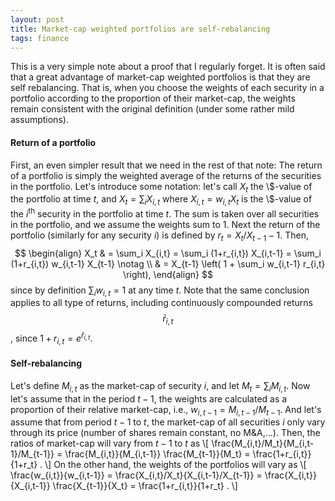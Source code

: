 ```yaml
---
layout: post
title: Market-cap weighted portfolios are self-rebalancing
tags: finance
---
```


This is a very simple note about a proof that I regularly forget. It is often
said that a great advantage of market-cap weighted portfolios is that they are
self rebalancing. That is, when you choose the weights of each security in a
portfolio according to the proportion of their market-cap, the weights remain
consistent with the original definition (under some rather mild assumptions).

#### Return of a portfolio
First, an even simpler result that we need in the rest of that note: The return
of a portfolio is simply the weighted average of the returns of the securities
in the portfolio. Let's introduce some notation: let's call $X_t$ the
\\$-value of
the portfolio at time $t$, and $X_t = \sum_i X_{i,t}$ where $X_{i,t} = w_{i,t}
X_t$ is the \\$-value of the $i^\text{th}$ security in the portfolio at time
$t$. 
The sum is taken over all securities in the portfolio, and we assume the weights
sum to 1.
Next the return of the portfolio (similarly for any security $i$) is defined by $r_t =
X_t/X_{t-1}-1$.
Then,
$$ \begin{align} 
X_t & = \sum_i X_{i,t} = \sum_i (1+r_{i,t}) X_{i,t-1} = \sum_i (1+r_{i,t})
w_{i,t-1} X_{t-1} \notag \\ 
& = X_{t-1} \left( 1 + \sum_i w_{i,t-1} r_{i,t} \right),
\end{align} $$
since by definition $\sum_i w_{i,t} = 1$ at any time $t$.
Note that the same conclusion applies to all type of returns, including
continuously compounded returns
$$\bar{r}_{i,t}$$, since $1+r_{i,t} = e^{\bar{r}_{i,t}}$.

#### Self-rebalancing
Let's define $M_{i,t}$ as the market-cap of security $i$, and let $M_t =
\sum_i M_{i,t}$.
Now let's assume that in the period $t-1$, the weights are calculated as a
proportion of their relative market-cap, i.e., $w_{i,t-1} = M_{i,t-1} /
M_{t-1}$. And let's assume that from period $t-1$ to $t$, the market-cap of all
securities $i$ only vary through its price (number of shares remain constant, no
M$\&$A,...).
Then, the ratios of market-cap will vary from $t-1$ to $t$
as
\\[ \frac{M_{i,t}/M_t}{M_{i,t-1}/M_{t-1}} =  \frac{M_{i,t}}{M_{i,t-1}} \frac{M_{t-1}}{M_t}
 = \frac{1+r_{i,t}}{1+r_t} . \\]
On the other hand, the weights of the portfolios will vary as
\\[ \frac{w_{i,t}}{w_{i,t-1}} = \frac{X_{i,t}/X_t}{X_{i,t-1}/X_{t-1}} 
= \frac{X_{i,t}}{X_{i,t-1}} \frac{X_{t-1}}{X_t}
 = \frac{1+r_{i,t}}{1+r_t} . \\]

